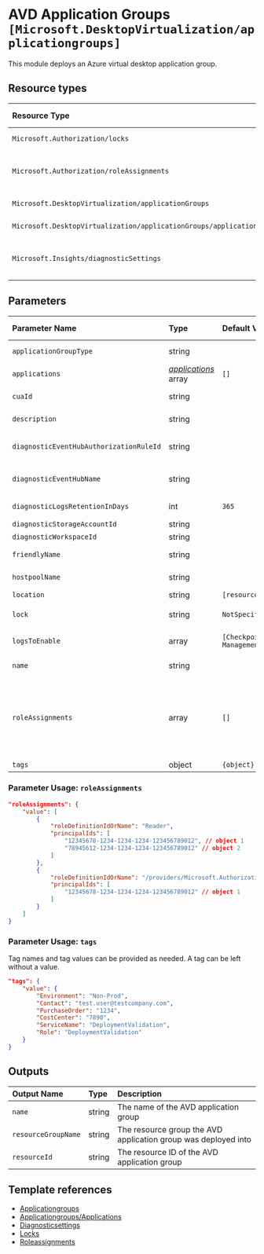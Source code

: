 # AVD Application Groups `[Microsoft.DesktopVirtualization/applicationgroups]`

This module deploys an Azure virtual desktop application group.

## Resource types

| Resource Type | API Version |
| :-- | :-- |
| `Microsoft.Authorization/locks` | 2017-04-01 |
| `Microsoft.Authorization/roleAssignments` | 2021-04-01-preview |
| `Microsoft.DesktopVirtualization/applicationGroups` | 2021-07-12 |
| `Microsoft.DesktopVirtualization/applicationGroups/applications` | 2021-07-12 |
| `Microsoft.Insights/diagnosticSettings` | 2021-05-01-preview |

## Parameters

| Parameter Name | Type | Default Value | Possible Values | Description |
| :-- | :-- | :-- | :-- | :-- |
| `applicationGroupType` | string |  | `[RemoteApp, Desktop]` | Required. The type of the Application Group to be created. Allowed values: RemoteApp or Desktop |
| `applications` | _[applications](applications/readme.md)_ array | `[]` |  | Optional. List of applications to be created in the Application Group. |
| `cuaId` | string |  |  | Optional. Customer Usage Attribution ID (GUID). This GUID must be previously registered |
| `description` | string |  |  | Optional. The description of the Application Group to be created. |
| `diagnosticEventHubAuthorizationRuleId` | string |  |  | Optional. Resource ID of the diagnostic event hub authorization rule for the Event Hubs namespace in which the event hub should be created or streamed to. |
| `diagnosticEventHubName` | string |  |  | Optional. Name of the diagnostic event hub within the namespace to which logs are streamed. Without this, an event hub is created for each log category. |
| `diagnosticLogsRetentionInDays` | int | `365` |  | Optional. Specifies the number of days that logs will be kept for; a value of 0 will retain data indefinitely. |
| `diagnosticStorageAccountId` | string |  |  | Optional. Resource ID of the diagnostic storage account. |
| `diagnosticWorkspaceId` | string |  |  | Optional. Resource ID of log analytics. |
| `friendlyName` | string |  |  | Optional. The friendly name of the Application Group to be created. |
| `hostpoolName` | string |  |  | Required. Name of the Host Pool to be linked to this Application Group. |
| `location` | string | `[resourceGroup().location]` |  | Optional. Location for all resources. |
| `lock` | string | `NotSpecified` | `[CanNotDelete, NotSpecified, ReadOnly]` | Optional. Specify the type of lock. |
| `logsToEnable` | array | `[Checkpoint, Error, Management]` | `[Checkpoint, Error, Management]` | Optional. The name of logs that will be streamed. |
| `name` | string |  |  | Required. Name of the Application Group to create this application in. |
| `roleAssignments` | array | `[]` |  | Optional. Array of role assignment objects that contain the 'roleDefinitionIdOrName' and 'principalIds' to define RBAC role assignments on this resource. In the roleDefinitionIdOrName attribute, you can provide either the display name of the role definition, or its fully qualified ID in the following format: '/providers/Microsoft.Authorization/roleDefinitions/c2f4ef07-c644-48eb-af81-4b1b4947fb11' |
| `tags` | object | `{object}` |  | Optional. Tags of the resource. |

### Parameter Usage: `roleAssignments`

```json
"roleAssignments": {
    "value": [
        {
            "roleDefinitionIdOrName": "Reader",
            "principalIds": [
                "12345678-1234-1234-1234-123456789012", // object 1
                "78945612-1234-1234-1234-123456789012" // object 2
            ]
        },
        {
            "roleDefinitionIdOrName": "/providers/Microsoft.Authorization/roleDefinitions/c2f4ef07-c644-48eb-af81-4b1b4947fb11",
            "principalIds": [
                "12345678-1234-1234-1234-123456789012" // object 1
            ]
        }
    ]
}
```

### Parameter Usage: `tags`

Tag names and tag values can be provided as needed. A tag can be left without a value.

```json
"tags": {
    "value": {
        "Environment": "Non-Prod",
        "Contact": "test.user@testcompany.com",
        "PurchaseOrder": "1234",
        "CostCenter": "7890",
        "ServiceName": "DeploymentValidation",
        "Role": "DeploymentValidation"
    }
}
```

## Outputs

| Output Name | Type | Description |
| :-- | :-- | :-- |
| `name` | string | The name of the AVD application group |
| `resourceGroupName` | string | The resource group the AVD application group was deployed into |
| `resourceId` | string | The resource ID  of the AVD application group |

## Template references

- [Applicationgroups](https://docs.microsoft.com/en-us/azure/templates/Microsoft.DesktopVirtualization/2021-07-12/applicationGroups)
- [Applicationgroups/Applications](https://docs.microsoft.com/en-us/azure/templates/Microsoft.DesktopVirtualization/2021-07-12/applicationGroups/applications)
- [Diagnosticsettings](https://docs.microsoft.com/en-us/azure/templates/Microsoft.Insights/2021-05-01-preview/diagnosticSettings)
- [Locks](https://docs.microsoft.com/en-us/azure/templates/Microsoft.Authorization/2017-04-01/locks)
- [Roleassignments](https://docs.microsoft.com/en-us/azure/templates/Microsoft.Authorization/roleAssignments)
